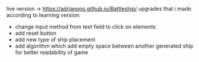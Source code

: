 live version -> https://adrianoos.github.io/Battleship/
upgrades that i made according to learning version:
- change input method from text field to click on elements
- add reset button
- add new type of ship placement 
- add algorithm which add empty space between another generated ship for better readability of game
